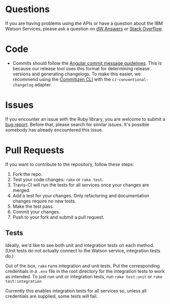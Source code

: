 # Questions

If you are having problems using the APIs or have a question about the IBM
Watson Services, please ask a question on
[dW Answers](https://developer.ibm.com/answers/questions/ask/?topics=watson)
or [Stack Overflow](http://stackoverflow.com/questions/ask?tags=ibm-watson).

# Code

* Commits should follow the [Angular commit message guidelines](https://github.com/angular/angular/blob/master/CONTRIBUTING.md#-commit-message-guidelines). This is because our release tool uses this format for determining release versions and generating changelogs. To make this easier, we recommend using the [Commitizen CLI](https://github.com/commitizen/cz-cli) with the `cz-conventional-changelog` adapter.

# Issues

If you encounter an issue with the Ruby library, you are welcome to submit
a [bug report](https://github.com/watson-developer-cloud/ruby-sdk/issues).
Before that, please search for similar issues. It's possible somebody has
already encountered this issue.

# Pull Requests

If you want to contribute to the repository, follow these steps:

1. Fork the repo.
2. Test your code changes: `rake` or `rake test`.
3. Travis-CI will run the tests for all services once your changes are merged.
4. Add a test for your changes. Only refactoring and documentation changes require no new tests.
5. Make the test pass.
6. Commit your changes.
7. Push to your fork and submit a pull request.

## Tests

Ideally, we'd like to see both unit and integration tests on each method.
(Unit tests do not actually connect to the Watson service, integration tests do.)

Out of the box, `rake` runs integration and unit tests. Put the corresponding credentials in a `.env` file in the root directory for the integration tests to work as intended.
To just run unit or integration tests, run `rake test:unit` or `rake test:integration`

Currently this enables integration tests for all services so, unless all credentials are supplied, some tests will fail.
